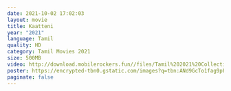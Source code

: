 ```yaml
---
date: 2021-10-02 17:02:03
layout: movie
title: Kaatteni
year: "2021"
language: Tamil
quality: HD
category: Tamil Movies 2021
size: 500MB
video: http://download.mobilerockers.fun//files/Tamil%202021%20Collection/Kaatteni%20(2021)/Kaatteni%20(2021)%20Full%20Movies/Kaatteni%20(2021)%20HDRip/Kaatteni%20(2021)%20HDRip%20Single%20Part.mp4
poster: https://encrypted-tbn0.gstatic.com/images?q=tbn:ANd9GcTo1fag9pFngKy7PkUlo-T8hPR37KfBWksGbg&usqp=CAU
paginate: false
---
```

